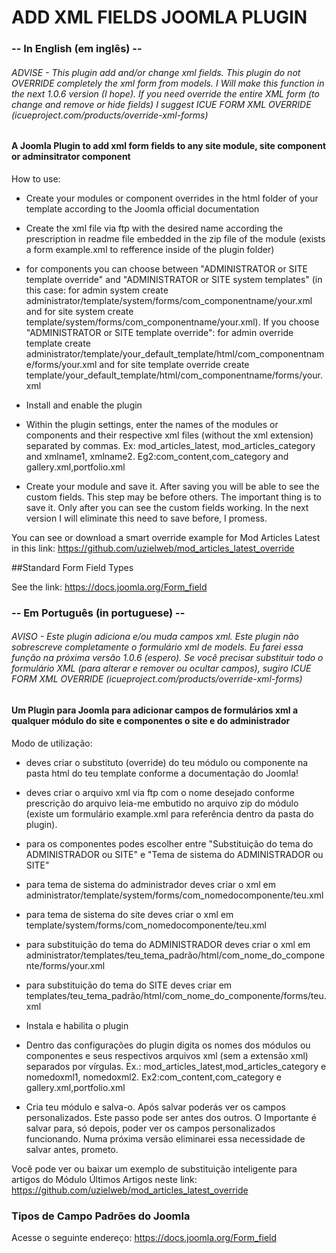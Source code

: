 # ADD XML FIELDS JOOMLA PLUGIN

### -- In English (em inglês) --

###### ADVISE - This plugin add and/or change xml fields. This plugin do not OVERRIDE completely the xml form from models. I Will make this function in the next 1.0.6 version (I hope). If you need override the entire XML form (to change and remove or hide fields) I suggest ICUE FORM XML OVERRIDE (icueproject.com/products/override-xml-forms)

#### A Joomla Plugin to add xml form fields to any site module, site component or adminsitrator component

How to use:

- Create your modules or component overrides in the html folder of your template according to the Joomla official documentation

- Create the xml file via ftp with the desired name according the prescription in readme file embedded in the zip file of the module (exists a form example.xml to refference inside of the plugin folder)

- for components you can choose between "ADMINISTRATOR or SITE template override" and "ADMINISTRATOR or SITE system templates" (in this case: for admin system create administrator/template/system/forms/com_componentname/your.xml and for site system create template/system/forms/com_componentname/your.xml). If you choose "ADMINISTRATOR or SITE template override": for admin override template create administrator/template/your_default_template/html/com_componentname/forms/your.xml and for site template override create template/your_default_template/html/com_componentname/forms/your.xml 

- Install and enable the plugin

- Within the plugin settings, enter the names of the modules or components and their respective xml files (without the xml extension) separated by commas. Ex: mod_articles_latest, mod_articles_category and xmlname1, xmlname2. Eg2:com_content,com_category and gallery.xml,portfolio.xml 


- Create your module and save it. After saving you will be able to see the custom fields. This step may be before others. The important thing is to save it. Only after you can see the custom fields working. In the next version I will eliminate this need to save before, I promess.

You can see or download a smart override example for Mod Articles Latest in this link: https://github.com/uzielweb/mod_articles_latest_override

##Standard Form Field Types

See the link: https://docs.joomla.org/Form_field

### -- Em Português (in portuguese) --
###### AVISO - Este plugin adiciona e/ou muda campos xml. Este plugin não sobrescreve completamente o formulário xml de models. Eu farei essa função na próxima versão 1.0.6 (espero). Se você precisar substituir todo o formulário XML (para alterar e remover ou ocultar campos), sugiro ICUE FORM XML OVERRIDE (icueproject.com/products/override-xml-forms)

#### Um Plugin para Joomla para adicionar campos de formulários xml a qualquer módulo do site e componentes o site e do administrador

Modo de utilização:

- deves criar o substituto (override) do teu módulo ou componente na pasta html do teu template conforme a documentação do Joomla! 

- deves criar o arquivo xml via ftp com o nome desejado conforme prescrição do arquivo leia-me embutido no arquivo zip do módulo (existe um formulário example.xml para referência dentro da pasta do plugin). 

- para os componentes podes escolher entre "Substituição do tema do ADMINISTRADOR ou SITE" e "Tema de sistema do ADMINISTRADOR ou SITE"
- para tema de sistema do administrador deves criar o xml em administrator/template/system/forms/com_nomedocomponente/teu.xml
- para tema de sistema do site deves criar o xml em template/system/forms/com_nomedocomponente/teu.xml
- para substituição do tema do ADMINISTRADOR deves criar o xml em administrator/templates/teu_tema_padrão/html/com_nome_do_componente/forms/your.xml 
- para substituição do tema do SITE deves criar em templates/teu_tema_padrão/html/com_nome_do_componente/forms/teu.xml

- Instala e habilita o plugin

- Dentro das configurações do plugin digita os nomes dos módulos ou componentes e seus respectivos arquivos xml (sem a extensão xml) separados por vírgulas. Ex.: mod_articles_latest,mod_articles_category e nomedoxml1, nomedoxml2. Ex2:com_content,com_category e gallery.xml,portfolio.xml 

- Cria teu módulo e salva-o. Após salvar poderás ver os campos personalizados. Este passo pode ser antes dos outros. O Importante é salvar para, só depois, poder ver os campos personalizados funcionando. Numa próxima versão eliminarei essa necessidade de salvar antes, prometo.

Você pode ver ou baixar um exemplo de substituição inteligente para artigos do Módulo Últimos Artigos neste link: https://github.com/uzielweb/mod_articles_latest_override

### Tipos de Campo Padrões do Joomla

Acesse o seguinte endereço: https://docs.joomla.org/Form_field

